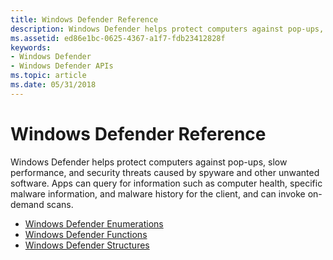 ```yaml
---
title: Windows Defender Reference
description: Windows Defender helps protect computers against pop-ups, slow performance, and security threats caused by spyware and other unwanted software.
ms.assetid: ed86e1bc-0625-4367-a1f7-fdb23412828f
keywords:
- Windows Defender
- Windows Defender APIs
ms.topic: article
ms.date: 05/31/2018
---
```


# Windows Defender Reference

Windows Defender helps protect computers against pop-ups, slow performance, and security threats caused by spyware and other unwanted software. Apps can query for information such as computer health, specific malware information, and malware history for the client, and can invoke on-demand scans.


-   [Windows Defender Enumerations](windows-defender-enumerations.md)
-   [Windows Defender Functions](windows-defender-functions.md)
-   [Windows Defender Structures](windows-defender-structures.md)

 

 




